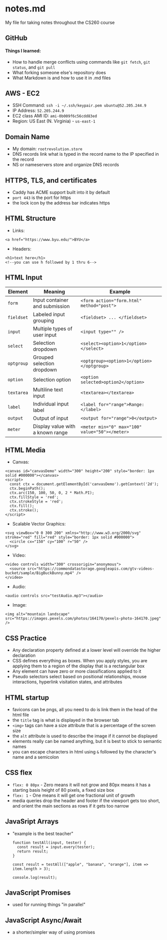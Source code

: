 # notes.md
My file for taking notes throughout the CS260 course

## GitHub
#### Things I learned:
- How to handle merge conflicts using commands like `git fetch`, `git status`, and `git pull`
- What forking someone else's repository does
- What Markdown is and how to use it in .md files

## AWS - EC2
- SSH Command: `ssh -i ~/.ssh/keypair.pem ubuntu@52.205.244.9`
- IP Address: `52.205.244.9`
- EC2 class AMI ID: `ami-0b009f6c56cdd83ed`
- Region: US East (N. Virginia) - `us-east-1`

## Domain Name
- My domain: `rootrevolution.store`
- DNS records link what is typed in the record name to the IP specified in the record
- NS or nameservers store and organize DNS records

## HTTPS, TLS, and certificates
- Caddy has ACME support built into it by default
- `port 443` is the port for https
- the lock icon by the address bar indicates https

## HTML Structure
- Links:
```
<a href="https://www.byu.edu/">BYU</a>
```
- Headers:
```
<h1>text here</h1>
<!--you can use h followed by 1 thru 6-->
```
## HTML Input
| Element    | Meaning                          | Example                                        |
| ---------- | -------------------------------- | ---------------------------------------------- |
| `form`     | Input container and submission   | `<form action="form.html" method="post">`      |
| `fieldset` | Labeled input grouping           | `<fieldset> ... </fieldset>`                   |
| `input`    | Multiple types of user input     | `<input type="" />`                            |
| `select`   | Selection dropdown               | `<select><option>1</option></select>`          |
| `optgroup` | Grouped selection dropdown       | `<optgroup><option>1</option></optgroup>`      |
| `option`   | Selection option                 | `<option selected>option2</option>`            |
| `textarea` | Multiline text input             | `<textarea></textarea>`                        |
| `label`    | Individual input label           | `<label for="range">Range: </label>`           |
| `output`   | Output of input                  | `<output for="range">0</output>`               |
| `meter`    | Display value with a known range | `<meter min="0" max="100" value="50"></meter>` |

## HTML Media
- Canvas:
```
<canvas id="canvasDemo" width="300" height="200" style="border: 1px solid #000000"></canvas>
<script>
  const ctx = document.getElementById('canvasDemo').getContext('2d');
  ctx.beginPath();
  ctx.arc(150, 100, 50, 0, 2 * Math.PI);
  ctx.fillStyle = 'red';
  ctx.strokeStyle = 'red';
  ctx.fill();
  ctx.stroke();
</script>
```
- Scalable Vector Graphics:
```
<svg viewBox="0 0 300 200" xmlns="http://www.w3.org/2000/svg" stroke="red" fill="red" style="border: 1px solid #000000">
  <circle cx="150" cy="100" r="50" />
</svg>
```
- Video:
```
<video controls width="300" crossorigin="anonymous">
  <source src="https://commondatastorage.googleapis.com/gtv-videos-bucket/sample/BigBuckBunny.mp4" />
</video>
```
- Audio:
```
<audio controls src="testAudio.mp3"></audio>
```
- Image:
```
<img alt="mountain landscape" src="https://images.pexels.com/photos/164170/pexels-photo-164170.jpeg" />
```

## CSS Practice
- Any declaration property defined at a lower level will override the higher declaration
- CSS defines everything as boxes. When you apply styles, you are applying them to a region of the display that is a rectangular box
- Any element can have zero or more classifications applied to it
- Pseudo selectors select based on positional relationships, mouse interactions, hyperlink visitation states, and attributes

## HTML startup
- favicons can be pngs, all you need to do is link them in the head of the html file
- the `title` tag is what is displayed in the browser tab
- `<img>` tags can have a size attribute that is a percentage of the screen size
- the `alt` attribute is used to describe the image if it cannot be displayed
- elements really can be named anything, but it is best to stick to semantic names
- you can escape characters in html using `&` followed by the character's name and a semicolon

## CSS flex
- `flex: 0 80px` - Zero means it will not grow and 80px means it has a starting basis height of 80 pixels, a fixed size box
- `flex: 1` - One means it will get one fractional unit of growth
- media queries drop the header and footer if the viewport gets too short, and orient the main sections as rows if it gets too narrow

## JavaSript Arrays
- "example is the best teacher"
  ```
  function testAll(input, tester) {
    const result = input.every(tester);
    return result;
  }
  
  const result = testAll(["apple", "banana", "orange"], item => item.length > 3);
  
  console.log(result);
  ```
## JavaScript Promises
- used for running things "in parallel"

## JavaScript Async/Await
- a shorter/simpler way of using promises
